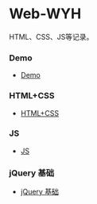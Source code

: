 # Web-WYH
HTML、CSS、JS等记录。

### Demo
* [Demo](https://github.com/itwyhuaing/Web-WYH/tree/master/Demo)

### HTML+CSS
* [HTML+CSS](https://github.com/itwyhuaing/Web-WYH/tree/master/HTML%2BCSS)

### JS
* [JS](https://github.com/itwyhuaing/Web-WYH/tree/master/JS)


### jQuery 基础
* [jQuery 基础](https://github.com/itwyhuaing/Web-WYH/tree/master/jQuery%20基础)
